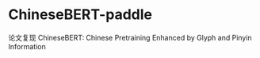 # ChineseBERT-paddle
论文复现     ChineseBERT: Chinese Pretraining Enhanced by Glyph and Pinyin Information  
